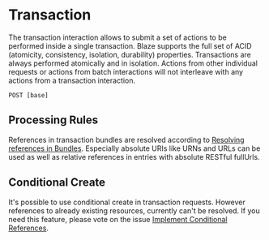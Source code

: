 # Transaction

The transaction interaction allows to submit a set of actions to be performed inside a single transaction. Blaze supports the full set of ACID (atomicity, consistency, isolation, durability) properties. Transactions are always performed atomically and in isolation. Actions from other individual requests or actions from batch interactions will not interleave with any actions from a transaction interaction.

```
POST [base]
```

## Processing Rules 

References in transaction bundles are resolved according to [Resolving references in Bundles][1]. Especially absolute URIs like URNs and URLs can be used as well as relative references in entries with absolute RESTful fullUrls.

## Conditional Create

It's possible to use conditional create in transaction requests. However references to already existing resources, currently can't be resolved. If you need this feature, please vote on the issue [Implement Conditional References](https://github.com/samply/blaze/issues/433).

[1]: <https://hl7.org/fhir/bundle.html#references>
